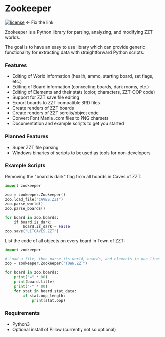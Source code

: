 # Zookeeper

[![license](https://img.shields.io/badge/license-GPL--3.0%2B-brightgreen.svg)](https://github.com/DrDos0016/zookeeper/blob/master/LICENSE) <- Fix the link

Zookeeper is a Python library for parsing, analyzing, and modifying ZZT worlds.

The goal is to have an easy to use library which can provide generic
functionality for extracting data with straightforward Python scripts.

### Features
- Editing of World information (health, ammo, starting board, set flags, etc.)
- Editing of Board information (connecting boards, dark rooms, etc.)
- Editing of Elements and their stats (color, characters, ZZT-OOP code)
- Support for ZZT save file editing
- Export boards to ZZT compatible BRD files
- Create renders of ZZT boards
- Create renders of ZZT scrolls/object code
- Convert Font Mania .com files to PNG charsets
- Documentation and example scripts to get you started

### Planned Features
- Super ZZT file parsing
- Windows binaries of scripts to be used as tools for non-developers

### Example Scripts
Removing the "board is dark" flag from all boards in Caves of ZZT:

```python
import zookeeper

zoo = zookeeper.Zookeeper()
zoo.load_file("CAVES.ZZT")
zoo.parse_world()
zoo.parse_boards()

for board in zoo.boards:
    if board.is_dark:
        board.is_dark = False
zoo.save("LITCAVES.ZZT")
```

List the code of all objects on every board in Town of ZZT:

```python
import zookeeper

# Load a file, then parse its world, boards, and elements in one line.
zoo = zookeeper.Zookeeper("TOWN.ZZT")

for board in zoo.boards:
    print("=" * 80)
    print(board.title)
    print("-" * 80)
    for stat in board.stat_data:
        if stat.oop_length:
            print(stat.oop)
```

### Requirements
- Python3
- Optional install of Pillow (currently not so optional)
